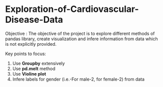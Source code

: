 # Exploration-of-Cardiovascular-Disease-Data

Objective : The objective of the project is to explore different methods of pandas library, create visualization and infere information from data which is not explicitly provided.

Key points to focus:

1. Use **Groupby** extensively
2. Use **pd.melt** method
3. Use **Violine plot** 
4. Infere labels for gender (i.e.-For male-2, for female-2) from data  

